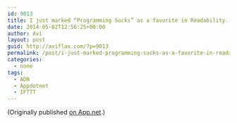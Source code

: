 ```yaml
---
id: 9013
title: I just marked “Programming Sucks” as a favorite in Readability. http://www.readability.com/articles/y4xcwz2w
date: 2014-05-02T12:56:25+00:00
author: Avi
layout: post
guid: http://aviflax.com/?p=9013
permalink: /post/i-just-marked-programming-sucks-as-a-favorite-in-readability-httpwww-readability-comarticlesy4xcwz2w/
categories:
  - none
tags:
  - ADN
  - Appdotnet
  - IFTTT
---
```

(Originally published [on App.net](http://alpha.app.net/aviflax/post/29647226).)